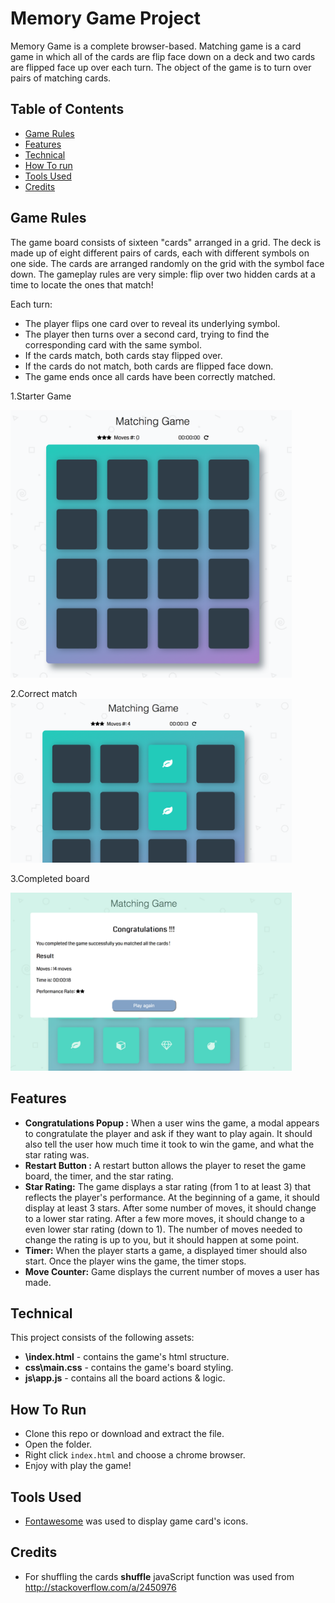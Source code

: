 # Memory Game Project

Memory Game is a complete browser-based. Matching game is a card game in which all of the cards are flip face down on a deck and two cards are flipped face up over each turn. The object of the game is to turn over pairs of matching cards.
## Table of Contents

* [Game Rules](#game-rules)
* [Features ](#Features)
* [Technical](#technical)
* [How To run](#how-to-run)
* [Tools Used](#tools-used)
* [Credits](#credits)

## Game Rules

The game board consists of sixteen "cards" arranged in a grid. The deck is made up of eight different pairs of cards, each with different symbols on one side. The cards are arranged randomly on the grid with the symbol face down. The gameplay rules are very simple: flip over two hidden cards at a time to locate the ones that match!

Each turn:

* The player flips one card over to reveal its underlying symbol.
* The player then turns over a second card, trying to find the corresponding card with the same symbol.
* If the cards match, both cards stay flipped over.
* If the cards do not match, both cards are flipped face down.
* The game ends once all cards have been correctly matched.

1.Starter Game

<img src="https://raw.githubusercontent.com/delo141/fend-project-memory-game-master/master/img/Start.png" width="450">

2.Correct match
<img src="https://raw.githubusercontent.com/delo141/fend-project-memory-game-master/master/img/Matched.png" width="450">


3.Completed board

<img src="https://raw.githubusercontent.com/delo141/fend-project-memory-game-master/master/img/result.png" width="450">

## Features
* **Congratulations Popup :** When a user wins the game, a modal appears to congratulate the player and ask if they want to play again. It should also tell the user how much time it took to win the game, and what the star rating was.
* **Restart Button :** A restart button allows the player to reset the game board, the timer, and the star rating.
* **Star Rating:** The game displays a star rating (from 1 to at least 3) that reflects the player's performance. At the beginning of a game, it should display at least 3 stars. After some number of moves, it should change to a lower star rating. After a few more moves, it should change to a even lower star rating (down to 1).
The number of moves needed to change the rating is up to you, but it should happen at some point.
* **Timer:** When the player starts a game, a displayed timer should also start. Once the player wins the game, the timer stops.
* **Move Counter:** Game displays the current number of moves a user has made.

## Technical

This project consists of the following assets:

* **\index.html**  - contains the game's html structure.
* **css\main.css** - contains the game's board styling.
* **js\app.js** - contains all the board actions & logic.

## How To Run
* Clone this repo or download and extract the file.
* Open the folder.
* Right click `index.html` and choose a chrome browser.
* Enjoy with play the game!

## Tools Used
* [Fontawesome](http://fontawesome.io/icons/) was used to display game card's icons.
## Credits

* For shuffling the cards **shuffle** javaScript function was used from http://stackoverflow.com/a/2450976

